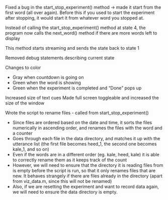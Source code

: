 Fixed a bug in the start_stop_experiment() method -> made it start from the first word (all over again). Before this if you used to start the experiment after stopping, it would start it from whatever word you stopped at.

Instead of calling the start_stop_experiment() method at state 4, the program now calls the next_word() method if there are more words left to display

This method starts streaming and sends the state back to state 1

Removed debug statements describing current state

Changes to color
- Gray when countdown is going on
- Green when the word is showing
- Green when the experiment is completed and “Done” pops up

Increased size of text cues
Made full screen toggleable and increased the size of the window

Wrote the script to rename files - called from start_stop_experiment()
- Since files are ordered based on the date and time, it sorts the files numerically in ascending order, and renames the files with the word and a counter
- Goes through each file in the data directory, and matches it up with the utterance list (the first file becomes heed_1, the second one becomes kale_1, and so on)
- Even if the words are in a different order (eg. kale, heed, kale) it is able to correctly rename them as it keeps track of the count
- However, we will need to ensure that the directory it is reading files from is empty before the script is run, so that it only renames files that are new. It behaves strangely if there are files already in the directory (apart from viz_data.m, since this will not be renamed)
- Also, if we are resetting the experiment and want to record data again, we will need to ensure the data directory is empty.